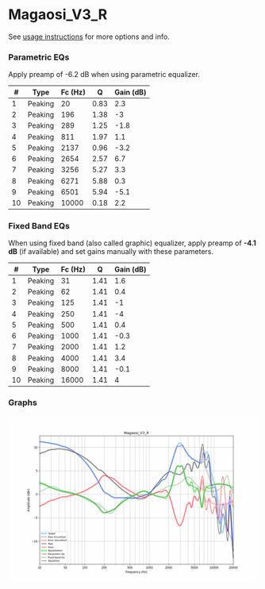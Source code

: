 # Magaosi_V3_R
See [usage instructions](https://github.com/jaakkopasanen/AutoEq#usage) for more options and info.

### Parametric EQs
Apply preamp of -6.2 dB when using parametric equalizer.

|   # | Type    |   Fc (Hz) |    Q |   Gain (dB) |
|-----|---------|-----------|------|-------------|
|   1 | Peaking |        20 | 0.83 |         2.3 |
|   2 | Peaking |       196 | 1.38 |        -3   |
|   3 | Peaking |       289 | 1.25 |        -1.8 |
|   4 | Peaking |       811 | 1.97 |         1.1 |
|   5 | Peaking |      2137 | 0.96 |        -3.2 |
|   6 | Peaking |      2654 | 2.57 |         6.7 |
|   7 | Peaking |      3256 | 5.27 |         3.3 |
|   8 | Peaking |      6271 | 5.88 |         0.3 |
|   9 | Peaking |      6501 | 5.94 |        -5.1 |
|  10 | Peaking |     10000 | 0.18 |         2.2 |

### Fixed Band EQs
When using fixed band (also called graphic) equalizer, apply preamp of **-4.1 dB** (if available) and set gains manually with these parameters.

|   # | Type    |   Fc (Hz) |    Q |   Gain (dB) |
|-----|---------|-----------|------|-------------|
|   1 | Peaking |        31 | 1.41 |         1.6 |
|   2 | Peaking |        62 | 1.41 |         0.4 |
|   3 | Peaking |       125 | 1.41 |        -1   |
|   4 | Peaking |       250 | 1.41 |        -4   |
|   5 | Peaking |       500 | 1.41 |         0.4 |
|   6 | Peaking |      1000 | 1.41 |        -0.3 |
|   7 | Peaking |      2000 | 1.41 |         1.2 |
|   8 | Peaking |      4000 | 1.41 |         3.4 |
|   9 | Peaking |      8000 | 1.41 |        -0.1 |
|  10 | Peaking |     16000 | 1.41 |         4   |

### Graphs
![](./Magaosi_V3_R.png)
